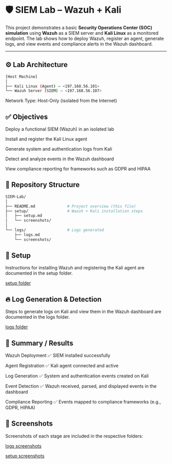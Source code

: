 # 🛡️ SIEM Lab – Wazuh + Kali  

This project demonstrates a basic **Security Operations Center (SOC) simulation** using **Wazuh** as a SIEM server and **Kali Linux** as a monitored endpoint. The lab shows how to deploy Wazuh, register an agent, generate logs, and view events and compliance alerts in the Wazuh dashboard.  

---

## ⚙️ Lab Architecture  

```bash
[Host Machine]
│
├── Kali Linux (Agent) – <197.168.56.101>
└── Wazuh Server (SIEM) – <197.168.56.107>
```

Network Type: Host-Only (isolated from the Internet)

## ✅ Objectives

Deploy a functional SIEM (Wazuh) in an isolated lab

Install and register the Kali Linux agent

Generate system and authentication logs from Kali

Detect and analyze events in the Wazuh dashboard

View compliance reporting for frameworks such as GDPR and HIPAA

## 📂 Repository Structure
```bash
SIEM-Lab/
│
├── README.md              # Project overview (this file)
├── setup/                 # Wazuh + Kali installation steps
│   ├── setup.md
│   └── screenshots/
│
└── logs/                  # Logs generated
    ├── logs.md
    └── screenshots/
```

## 🚀 Setup

Instructions for installing Wazuh and registering the Kali agent are documented in the setup folder.

[setup folder](./setup.md/)

## 🔥 Log Generation & Detection

Steps to generate logs on Kali and view them in the Wazuh dashboard are documented in the logs folder.

[logs folder](./logs.md/)


## 📝 Summary / Results

Wazuh Deployment	✅ SIEM installed successfully

Agent Registration	✅ Kali agent connected and active

Log Generation	✅ System and authentication events created on Kali

Event Detection	✅ Wazuh received, parsed, and displayed events in the dashboard

Compliance Reporting ✅ Events mapped to compliance frameworks (e.g., GDPR, HIPAA)

## 📸 Screenshots

Screenshots of each stage are included in the respective folders:

[logs screenshots](./screenshots/logs.md/)

[setup screenshots](./screenshots/setup.md/)
